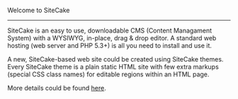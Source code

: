 Welcome to SiteCake
___________________

SiteCake is an easy to use, downloadable CMS (Content Managament System) with a WYSIWYG, in-place, drag & drop editor.
A standard web hosting (web server and PHP 5.3+) is all you need to install and use it.

A new, SiteCake-based web site could be created using SiteCake themes. Every SiteCake theme is a plain static HTML site with few extra markups (special CSS class names) for editable regions within an HTML page. 

More details could be found [here](http://sitecake.com).
